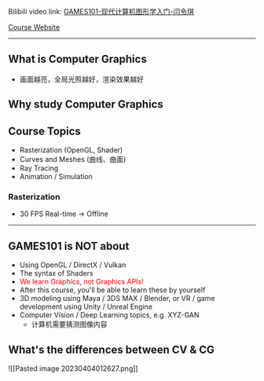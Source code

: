 Bilibili video link:
[GAMES101-现代计算机图形学入门-闫令琪](https://www.bilibili.com/video/BV1X7411F744/?share_source=copy_web&vd_source=aa209ea29658dbf3c71864711aa75109)

[Course Website](http://www.cs.ucsb.edu/~lingqi/teaching/games101.html)

---
## What is Computer Graphics
- 画面越亮，全局光照越好，渲染效果越好

## Why study Computer Graphics

## Course Topics
- Rasterization (OpenGL, Shader)
- Curves and Meshes (曲线、曲面)
- Ray Tracing
- Animation / Simulation

### Rasterization
- 30 FPS Real-time -> Offline

---

## GAMES101 is NOT about
- Using OpenGL / DirectX / Vulkan
- The syntax of Shaders
- <font color="red">We learn Graphics, not Graphics APIs!</font>
- After this course, you'll be able to learn these by yourself
- 3D modeling using Maya / 3DS MAX / Blender, or VR / game development using Unity / Unreal Engine
- Computer Vision / Deep Learning topics, e.g. XYZ-GAN
	- 计算机需要猜测图像内容

## What's the differences between CV & CG
![[Pasted image 20230404012627.png]]


